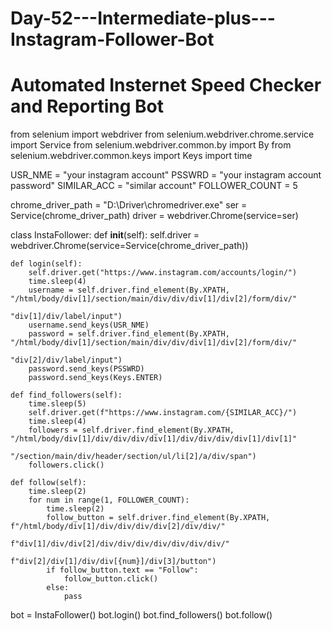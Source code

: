 # Day-52---Intermediate-plus---Instagram-Follower-Bot
# Automated Insternet Speed Checker and Reporting Bot

from selenium import webdriver
from selenium.webdriver.chrome.service import Service
from selenium.webdriver.common.by import By
from selenium.webdriver.common.keys import Keys
import time

USR_NME = "your instagram account"
PSSWRD = "your instagram account password"
SIMILAR_ACC = "similar account"
FOLLOWER_COUNT = 5

chrome_driver_path = "D:\Driver\chromedriver.exe"
ser = Service(chrome_driver_path)
driver = webdriver.Chrome(service=ser)


class InstaFollower:
    def __init__(self):
        self.driver = webdriver.Chrome(service=Service(chrome_driver_path))

    def login(self):
        self.driver.get("https://www.instagram.com/accounts/login/")
        time.sleep(4)
        username = self.driver.find_element(By.XPATH, "/html/body/div[1]/section/main/div/div/div[1]/div[2]/form/div/"
                                                      "div[1]/div/label/input")
        username.send_keys(USR_NME)
        password = self.driver.find_element(By.XPATH, "/html/body/div[1]/section/main/div/div/div[1]/div[2]/form/div/"
                                                      "div[2]/div/label/input")
        password.send_keys(PSSWRD)
        password.send_keys(Keys.ENTER)

    def find_followers(self):
        time.sleep(5)
        self.driver.get(f"https://www.instagram.com/{SIMILAR_ACC}/")
        time.sleep(4)
        followers = self.driver.find_element(By.XPATH, "/html/body/div[1]/div/div/div/div[1]/div/div/div/div[1]/div[1]"
                                                       "/section/main/div/header/section/ul/li[2]/a/div/span")
        followers.click()

    def follow(self):
        time.sleep(2)
        for num in range(1, FOLLOWER_COUNT):
            time.sleep(2)
            follow_button = self.driver.find_element(By.XPATH, f"/html/body/div[1]/div/div/div/div[2]/div/div/"
                                                               f"div[1]/div/div[2]/div/div/div/div/div/div/div/"
                                                               f"div[2]/div[1]/div/div[{num}]/div[3]/button")
            if follow_button.text == "Follow":
                follow_button.click()
            else:
                pass


bot = InstaFollower()
bot.login()
bot.find_followers()
bot.follow()
